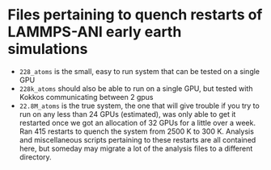 # Files pertaining to quench restarts of LAMMPS-ANI early earth simulations

- `228_atoms` is the small, easy to run system that can be tested on a single GPU
- `228k_atoms` should also be able to run on a single GPU, but tested with Kokkos communicating between 2 gpus
- `22.8M_atoms` is the true system, the one that will give trouble if you try to run on any less than 24 GPUs (estimated), was only able to get it restarted once we got an allocation of 32 GPUs for a little over a week. Ran 415 restarts to quench the system from 2500 K to 300 K. Analysis and miscellaneous scripts pertaining to these restarts are all contained here, but someday may migrate a lot of the analysis files to a different directory.
